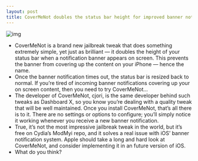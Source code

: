 ```yaml
---
layout: post
title: CoverMeNot doubles the status bar height for improved banner notifications
---
```

![img](http://media.idownloadblog.com/wp-content/uploads/2012/07/CoverMeNot-Screenshot-02.jpg)
* CoverMeNot is a brand new jailbreak tweak that does something extremely simple, yet just as brilliant — it doubles the height of your status bar when a notification banner appears on screen. This prevents the banner from covering up the content on your iPhone — hence the name.
* Once the banner notification times out, the status bar is resized back to normal. If you’re tired of incoming banner notifications covering up your on screen content, then you need to try CoverMeNot…
* The developer of CoverMeNot, cjori, is the same developer behind such tweaks as Dashboard X, so you know you’re dealing with a quality tweak that will be well maintained. Once you install CoverMeNot, that’s all there is to it. There are no settings or options to configure; you’ll simply notice it working whenever you receive a new banner notification.
* True, it’s not the most impressive jailbreak tweak in the world, but it’s free on Cydia’s ModMyi repo, and it solves a real issue with iOS’ banner notification system. Apple should take a long and hard look at CoverMeNot, and consider implementing it in an future version of iOS.
* What do you think?

